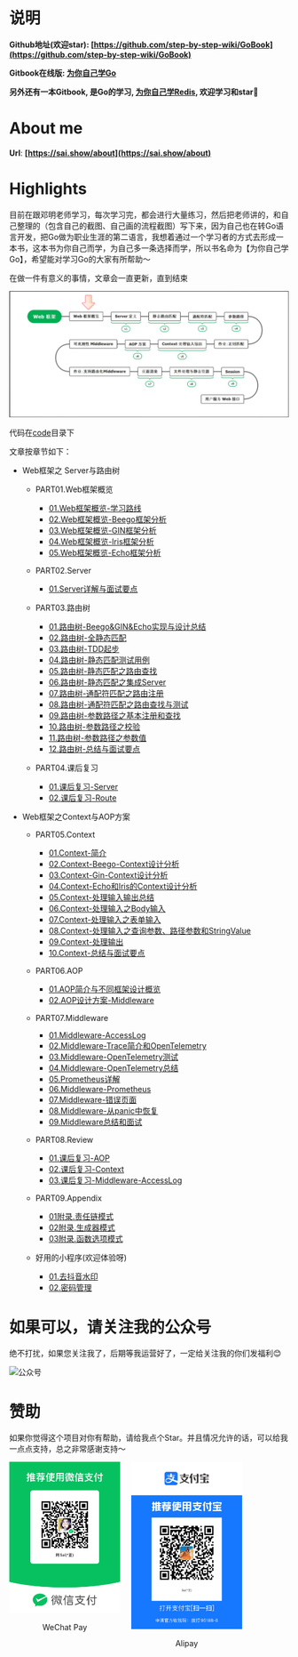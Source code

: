 # 说明

**Github地址(欢迎star): [https://github.com/step-by-step-wiki/GoBook](https://github.com/step-by-step-wiki/GoBook)**

**Gitbook在线版: [为你自己学Go](https://go.sai.show)**

**另外还有一本Gitbook, 是Go的学习, [为你自己学Redis](https://redis.sai.show), 欢迎学习和star🌟**

# About me
**Url**: **[https://sai.show/about](https://sai.show/about)**

# Highlights
目前在跟邓明老师学习，每次学习完，都会进行大量练习，然后把老师讲的，和自己整理的（包含自己的截图、自己画的流程截图）写下来，因为自己也在转Go语言开发，把Go做为职业生涯的第二语言，我想着通过一个学习者的方式去形成一本书，这本书为你自己而学，为自己多一条选择而学，所以书名命为【为你自己学Go】，希望能对学习Go的大家有所帮助～

在做一件有意义的事情，文章会一直更新，直到结束

![Web框架概览](./img/Web框架之%20Server与路由树%20/1.Web框架概览-学习路线/Web框架概览.png)

代码在[code](code)目录下

文章按章节如下：

-  Web框架之 Server与路由树 
	- PART01.Web框架概览
		- [01.Web框架概览-学习路线](./PART01.Web框架概览/1.01%20Web框架概览-学习路线.md)
		- [02.Web框架概览-Beego框架分析](./PART01.Web框架概览/1.02%20Web框架概览-Beego框架分析.md)
		- [03.Web框架概览-GIN框架分析](./PART01.Web框架概览/1.03%20Web框架概览-GIN框架分析.md)
		- [04.Web框架概览-Iris框架分析](./PART01.Web框架概览/1.04%20Web框架概览-Iris框架分析.md)
		- [05.Web框架概览-Echo框架分析](./PART01.Web框架概览/1.05%20Web框架概览-Echo框架分析.md)

	- PART02.Server
		- [01.Server详解与面试要点](./PART02.Server/2.01%20Server详解与面试要点.md)
		
	- PART03.路由树
		- [01.路由树-Beego&GIN&Echo实现与设计总结](./PART03.路由树/3.01%20路由树-Beego&GIN&Echo实现与设计总结.md)
		- [02.路由树-全静态匹配](./PART03.路由树/3.02%20路由树-全静态匹配.md)
		- [03.路由树-TDD起步](./PART03.路由树/3.03%20路由树-TDD起步.md)
		- [04.路由树-静态匹配测试用例](./PART03.路由树/3.04%20路由树-静态匹配测试用例.md)
		- [05.路由树-静态匹配之路由查找](./PART03.路由树/3.05%20路由树-静态匹配之路由查找.md)
		- [06.路由树-静态匹配之集成Server](./PART03.路由树/3.06%20路由树-静态匹配之集成Server.md)
		- [07.路由树-通配符匹配之路由注册](./PART03.路由树/3.07%20路由树-通配符匹配之路由注册.md)
		- [08.路由树-通配符匹配之路由查找与测试](./PART03.路由树/3.08%20路由树-通配符匹配之路由查找与测试.md)
		- [09.路由树-参数路径之基本注册和查找](./PART03.路由树/3.09%20路由树-参数路径之基本注册和查找.md)
		- [10.路由树-参数路径之校验](./PART03.路由树/3.10%20路由树-参数路径之校验.md)
		- [11.路由树-参数路径之参数值](./PART03.路由树/3.11%20路由树-参数路径之参数值.md)
		- [12.路由树-总结与面试要点](./PART03.路由树/3.12%20路由树-总结与面试要点.md)

	- PART04.课后复习
		- [01.课后复习-Server](./PART04.课后复习/4.01%20课后复习-Server.md)
		- [02.课后复习-Route](./PART04.课后复习/4.02%20课后复习-Route.md)

-  Web框架之Context与AOP方案
	- PART05.Context
		- [01.Context-简介](./PART05.Context/5.01%20Context-简介.md)
		- [02.Context-Beego-Context设计分析](./PART05.Context/5.02%20Context-Beego-Context设计分析.md)
		- [03.Context-Gin-Context设计分析](./PART05.Context/5.03%20Context-Gin-Context设计分析.md)
		- [04.Context-Echo和Iris的Context设计分析](./PART05.Context/5.04%20Context-Echo和Iris的Context设计分析.md)
		- [05.Context-处理输入输出总结](./PART05.Context/5.05%20Context-处理输入输出总结.md)
		- [06.Context-处理输入之Body输入](./PART05.Context/5.06%20Context-处理输入之Body输入.md)
		- [07.Context-处理输入之表单输入](./PART05.Context/5.07%20Context-处理输入之表单输入.md)
		- [08.Context-处理输入之查询参数、路径参数和StringValue](./PART05.Context/5.08%20Context-处理输入之查询参数、路径参数和StringValue.md)
		- [09.Context-处理输出](./PART05.Context/5.09%20Context-处理输出.md)
		- [10.Context-总结与面试要点](./PART05.Context/5.10%20Context-总结与面试要点.md)

	- PART06.AOP
	  - [01.AOP简介与不同框架设计概览](./PART06.AOP/6.01%20AOP简介与不同框架设计概览.md)
	  - [02.AOP设计方案-Middleware](./PART06.AOP/6.02%20AOP设计方案-Middleware.md)

	- PART07.Middleware
	  - [01.Middleware-AccessLog](./PART07.Middleware/7.01%20Middleware-AccessLog.md)
	  - [02.Middleware-Trace简介和OpenTelemetry](./PART07.Middleware/7.02%20Middleware-Trace简介和OpenTelemetry.md)
	  - [03.Middleware-OpenTelemetry测试](./PART07.Middleware/7.03%20Middleware-OpenTelemetry测试.md)
	  - [04.Middleware-OpenTelemetry总结](./PART07.Middleware/7.04%20Middleware-OpenTelemetry总结.md)
	  - [05.Prometheus详解](./PART07.Middleware/7.05%20Prometheus详解.md)
	  - [06.Middleware-Prometheus](./PART07.Middleware/7.06%20Middleware-Prometheus.md)
	  - [07.Middleware-错误页面](./PART07.Middleware/7.07%20Middleware-错误页面.md)
	  - [08.Middleware-从panic中恢复](./PART07.Middleware/7.08%20Middleware-从panic中恢复.md)
	  - [09.Middleware总结和面试](./PART07.Middleware/7.09%20Middleware总结和面试.md)

	- PART08.Review
	  - [01.课后复习-AOP](./PART08.Review/8.01%20课后复习-AOP.md)
	  - [02.课后复习-Context](./PART08.Review/8.02%20课后复习-Context.md)
	  - [03.课后复习-Middleware-AccessLog](./PART08.Review/8.03%20课后复习-Middleware-AccessLog.md)

	- PART09.Appendix
	  - [01附录.责任链模式](./PART09.Appendix/01附录.责任链模式.md)
	  - [02附录.生成器模式](./PART09.Appendix/02附录.生成器模式.md)
	  - [03附录.函数选项模式](./PART09.Appendix/03附录.函数选项模式.md)

	- 好用的小程序(欢迎体验呀)
	  - [01.去抖音水印](./xiaochengxu/01.qushuiyin.md)
	  - [02.密码管理](./xiaochengxu/02.password.md)
	  
# 如果可以，请关注我的公众号
绝不打扰，如果您关注我了，后期等我运营好了，一定给关注我的你们发福利😊

![公众号](https://oss.laf.run/v8w6wa-keepass/images/gongzhonghao.jpg)

# 赞助
如果你觉得这个项目对你有帮助，请给我点个Star。并且情况允许的话，可以给我一点点支持，总之非常感谢支持～

<div style="display: flex; gap: 20px;">
    <div style="text-align: center">
        <img style="width: 200px" src="./img/好人有好报/wechat.jpg" alt="微信" />
        <p>WeChat Pay</p>
    </div>
    <div style="text-align: center">
        <img style="width: 200px" src="./img/好人有好报/alipay.jpg" alt="支付宝" />
        <p>Alipay</p>
    </div>
</div>